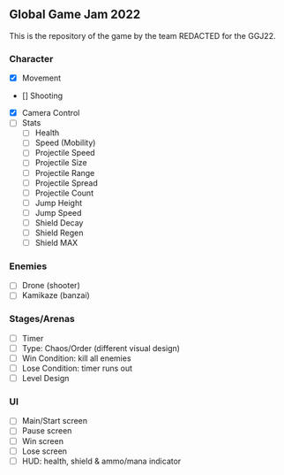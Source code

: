 ## Global Game Jam 2022

This is the repository of the game by the team REDACTED for the GGJ22.

### Character

- [x] Movement
- [] Shooting
- [x] Camera Control
- [ ] Stats
  - [ ] Health
  - [ ] Speed (Mobility)
  - [ ] Projectile Speed
  - [ ] Projectile Size
  - [ ] Projectile Range
  - [ ] Projectile Spread
  - [ ] Projectile Count
  - [ ] Jump Height
  - [ ] Jump Speed
  - [ ] Shield Decay
  - [ ] Shield Regen
  - [ ] Shield MAX

### Enemies

- [ ] Drone (shooter)
- [ ] Kamikaze (banzai)

### Stages/Arenas

- [ ] Timer
- [ ] Type: Chaos/Order (different visual design)
- [ ] Win Condition: kill all enemies
- [ ] Lose Condition: timer runs out
- [ ] Level Design

### UI

- [ ] Main/Start screen
- [ ] Pause screen
- [ ] Win screen
- [ ] Lose screen
- [ ] HUD: health, shield & ammo/mana indicator
